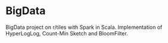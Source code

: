 # BigData

BigData project on r/tiles with Spark in Scala.
Implementation of HyperLogLog, Count-Min Sketch and BloomFilter.